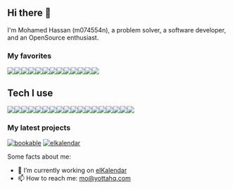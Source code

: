 
## Hi there 👋

I'm Mohamed Hassan (m074554n), a problem solver, a software developer, and an OpenSource enthusiast.

### My favorites

<div style="display: flex">
  <img src="https://skillicons.dev/icons?i=php" />
  <img src="https://skillicons.dev/icons?i=laravel" />
  <img src="https://skillicons.dev/icons?i=docker" />
  <img src="https://skillicons.dev/icons?i=react" />
  <img src="https://skillicons.dev/icons?i=vue" />
  <img src="https://skillicons.dev/icons?i=github" />
  <img src="https://skillicons.dev/icons?i=nestjs" />
  <img src="https://skillicons.dev/icons?i=prisma" />
  <img src="https://skillicons.dev/icons?i=sass" />
  <img src="https://skillicons.dev/icons?i=tailwind" />
  <img src="https://skillicons.dev/icons?i=typescript" />
  <img src="https://skillicons.dev/icons?i=phpstorm" />
  <img src="https://skillicons.dev/icons?i=mysql" />
</div>

## Tech I use

<div style="display: flex">
  <img src="https://skillicons.dev/icons?i=linux" />
  <img src="https://skillicons.dev/icons?i=apple" />
  <img src="https://skillicons.dev/icons?i=bash" />
  <img src="https://skillicons.dev/icons?i=html" />
  <img src="https://skillicons.dev/icons?i=css" />
  <img src="https://skillicons.dev/icons?i=js" />
  <img src="https://skillicons.dev/icons?i=express" />
  <img src="https://skillicons.dev/icons?i=python" />
  <img src="https://skillicons.dev/icons?i=dynamodb" />
  <img src="https://skillicons.dev/icons?i=nodejs" />
  <img src="https://skillicons.dev/icons?i=go" />
  <img src="https://skillicons.dev/icons?i=git" />
  <img src="https://skillicons.dev/icons?i=md" />
  <img src="https://skillicons.dev/icons?i=mongodb" />
  <img src="https://skillicons.dev/icons?i=nuxt" />
  <img src="https://skillicons.dev/icons?i=vite" />
  <img src="https://skillicons.dev/icons?i=aws" />
  <img src="https://skillicons.dev/icons?i=graphql" />
</div>

### My latest projects
[![bookable](https://github-readme-stats.vercel.app/api/pin/?username=elkalendar&repo=bookable&show_owner=true&theme=tokyonight)](https://github.com/elkalendar/bookable)
[![elkalendar](https://github-readme-stats.vercel.app/api/pin/?username=elkalendar&repo=elkalendar&show_owner=true&theme=tokyonight)](https://github.com/elkalendar/elkalendar)


Some facts about me:

- 🔭 I’m currently working on [elKalendar](https://github.com/elkalendar/elkalendar)
- 📫 How to reach me: mo@yottahq.com
